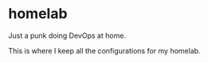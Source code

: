 # homelab
Just a punk doing DevOps at home.

This is where I keep all the configurations for my homelab.
